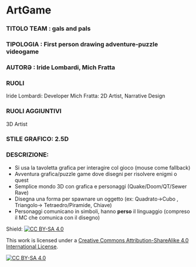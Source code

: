 # ArtGame
 
### TITOLO TEAM : gals and pals
### TIPOLOGIA : First person drawing adventure-puzzle videogame
### AUTORƏ : Iride Lombardi, Mich Fratta
### RUOLI 
Iride Lombardi: Developer
Mich Fratta: 2D Artist, Narrative Design
### RUOLI AGGIUNTIVI
3D Artist
### STILE GRAFICO: 2.5D 
### DESCRIZIONE:
- Si usa la tavoletta grafica per interagire col gioco (mouse come fallback)
- Avventura grafica/puzzle game dove disegni per risolvere enigmi o quest
- Semplice mondo 3D con grafica e personaggi (Quake/Doom/QT/Sewer Rave)
- Disegna una forma per spawnare un oggetto (ex: Quadrato->Cubo , Triangolo-> Tetraedro/Piramide, Chiave)
- Personaggi comunicano in simboli, hanno **perso** il linguaggio (compreso il MC che comunica con il disegno)

Shield: [![CC BY-SA 4.0][cc-by-sa-shield]][cc-by-sa]

This work is licensed under a
[Creative Commons Attribution-ShareAlike 4.0 International License][cc-by-sa].

[![CC BY-SA 4.0][cc-by-sa-image]][cc-by-sa]

[cc-by-sa]: http://creativecommons.org/licenses/by-sa/4.0/
[cc-by-sa-image]: https://licensebuttons.net/l/by-sa/4.0/88x31.png
[cc-by-sa-shield]: https://img.shields.io/badge/License-CC%20BY--SA%204.0-lightgrey.svg
